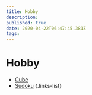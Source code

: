 ```yaml
---
title: Hobby
description: 
published: true
date: 2020-04-22T06:47:45.381Z
tags: 
---
```


# Hobby

- [Cube](/hobby/cube)
- [Sudoku](/hobby/sudoku)
{.links-list}
